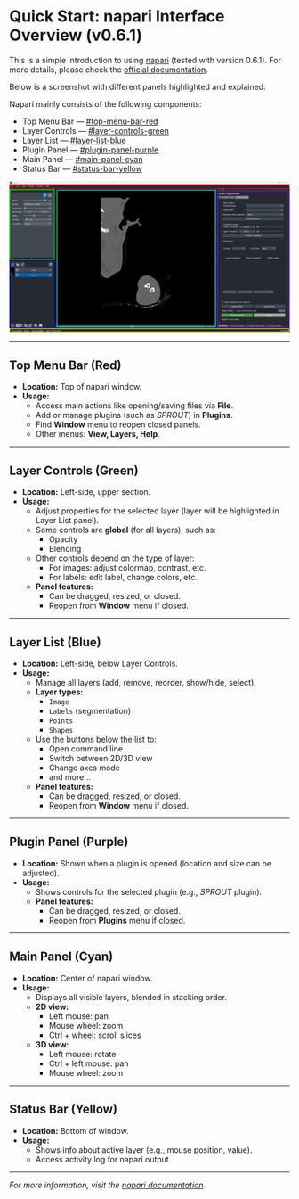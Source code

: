 # Quick Start: napari Interface Overview (v0.6.1)

This is a simple introduction to using [napari](https://napari.org/) (tested with version 0.6.1). For more details, please check the [official documentation](https://napari.org/).

Below is a screenshot with different panels highlighted and explained:

Napari mainly consists of the following components:
- Top Menu Bar — [#top-menu-bar-red](#top-menu-bar-red)
- Layer Controls — [#layer-controls-green](#layer-controls-green)
- Layer List — [#layer-list-blue](#layer-list-blue)
- Plugin Panel — [#plugin-panel-purple](#plugin-panel-purple)
- Main Panel — [#main-panel-cyan](#main-panel-cyan)
- Status Bar — [#status-bar-yellow](#status-bar-yellow)

![napari interface](./material/napari_UI.png) <!-- Replace with proper relative path if needed. Image reference: image1 -->

---

## Top Menu Bar (Red)

- **Location:** Top of napari window.
- **Usage:**  
  - Access main actions like opening/saving files via **File**.
  - Add or manage plugins (such as *SPROUT*) in **Plugins**.
  - Find **Window** menu to reopen closed panels.
  - Other menus: **View, Layers, Help**.

---

## Layer Controls (Green)

- **Location:** Left-side, upper section.
- **Usage:**  
  - Adjust properties for the selected layer (layer will be highlighted in Layer List panel).
  - Some controls are **global** (for all layers), such as:  
    - Opacity  
    - Blending
  - Other controls depend on the type of layer:  
    - For images: adjust colormap, contrast, etc.
    - For labels: edit label, change colors, etc.
  - **Panel features:**  
    - Can be dragged, resized, or closed.
    - Reopen from **Window** menu if closed.
---

## Layer List (Blue)

- **Location:** Left-side, below Layer Controls.
- **Usage:**  
  - Manage all layers (add, remove, reorder, show/hide, select).
  - **Layer types:**  
    - `Image`
    - `Labels` (segmentation)
    - `Points`
    - `Shapes`
  - Use the buttons below the list to:
    - Open command line
    - Switch between 2D/3D view
    - Change axes mode
    - and more...
  - **Panel features:**  
    - Can be dragged, resized, or closed.
    - Reopen from **Window** menu if closed.

---

## Plugin Panel (Purple)

- **Location:** Shown when a plugin is opened (location and size can be adjusted).
- **Usage:**  
  - Shows controls for the selected plugin (e.g., *SPROUT* plugin).
  - **Panel features:**  
    - Can be dragged, resized, or closed.
    - Reopen from **Plugins** menu if closed.

---

## Main Panel (Cyan)

- **Location:** Center of napari window.
- **Usage:**  
  - Displays all visible layers, blended in stacking order.
  - **2D view:**
    - Left mouse: pan
    - Mouse wheel: zoom
    - Ctrl + wheel: scroll slices
  - **3D view:**
    - Left mouse: rotate
    - Ctrl + left mouse: pan
    - Mouse wheel: zoom

---

## Status Bar (Yellow)

- **Location:** Bottom of window.
- **Usage:**  
  - Shows info about active layer (e.g., mouse position, value).
  - Access activity log for napari output.

---

*For more information, visit the [napari documentation](https://napari.org/).*